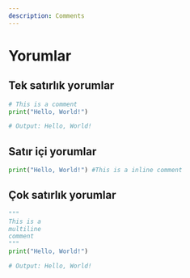 ```yaml
---
description: Comments
---
```


# Yorumlar

## Tek satırlık yorumlar

```python
# This is a comment
print("Hello, World!")

# Output: Hello, World!
```

## Satır içi yorumlar

```python
print("Hello, World!") #This is a inline comment
```

## Çok satırlık yorumlar

```python
"""
This is a
multiline
comment
"""
print("Hello, World!")

# Output: Hello, World!

```

